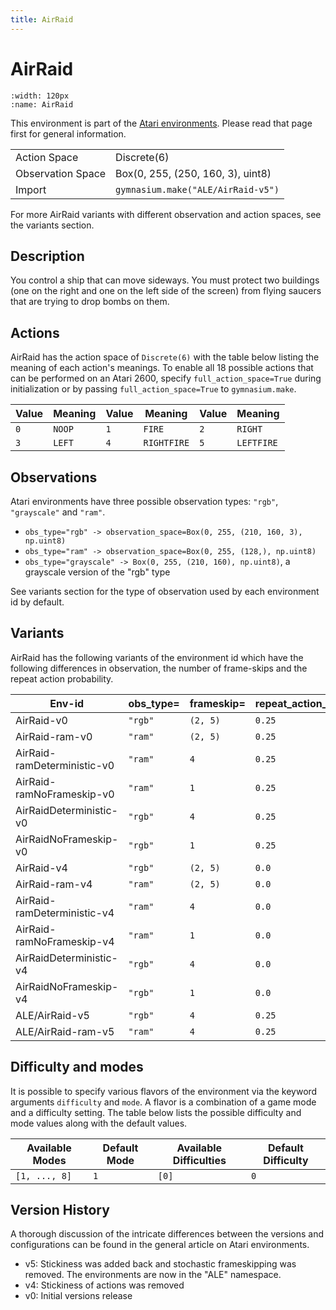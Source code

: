 ```yaml
---
title: AirRaid
---
```


# AirRaid

```{figure} ../../_static/videos/atari/air_raid.gif
:width: 120px
:name: AirRaid
```

This environment is part of the <a href='..'>Atari environments</a>. Please read that page first for general information.

|   |   |
|---|---|
| Action Space | Discrete(6) |
| Observation Space | Box(0, 255, (250, 160, 3), uint8) |
| Import | `gymnasium.make("ALE/AirRaid-v5")` |

For more AirRaid variants with different observation and action spaces, see the variants section.

## Description

You control a ship that can move sideways. You must protect two buildings (one on the right and one on the left side of the screen) from flying saucers that are trying to drop bombs on them.

## Actions

AirRaid has the action space of `Discrete(6)` with the table below listing the meaning of each action's meanings.
To enable all 18 possible actions that can be performed on an Atari 2600, specify `full_action_space=True` during
initialization or by passing `full_action_space=True` to `gymnasium.make`.

| Value   | Meaning   | Value   | Meaning     | Value   | Meaning    |
|---------|-----------|---------|-------------|---------|------------|
| `0`     | `NOOP`    | `1`     | `FIRE`      | `2`     | `RIGHT`    |
| `3`     | `LEFT`    | `4`     | `RIGHTFIRE` | `5`     | `LEFTFIRE` |

## Observations

Atari environments have three possible observation types: `"rgb"`, `"grayscale"` and `"ram"`.

- `obs_type="rgb" -> observation_space=Box(0, 255, (210, 160, 3), np.uint8)`
- `obs_type="ram" -> observation_space=Box(0, 255, (128,), np.uint8)`
- `obs_type="grayscale" -> Box(0, 255, (210, 160), np.uint8)`, a grayscale version of the "rgb" type

See variants section for the type of observation used by each environment id by default.



## Variants

AirRaid has the following variants of the environment id which have the following differences in observation,
the number of frame-skips and the repeat action probability.

| Env-id                      | obs_type=   | frameskip=   | repeat_action_probability=   |
|-----------------------------|-------------|--------------|------------------------------|
| AirRaid-v0                  | `"rgb"`     | `(2, 5)`     | `0.25`                       |
| AirRaid-ram-v0              | `"ram"`     | `(2, 5)`     | `0.25`                       |
| AirRaid-ramDeterministic-v0 | `"ram"`     | `4`          | `0.25`                       |
| AirRaid-ramNoFrameskip-v0   | `"ram"`     | `1`          | `0.25`                       |
| AirRaidDeterministic-v0     | `"rgb"`     | `4`          | `0.25`                       |
| AirRaidNoFrameskip-v0       | `"rgb"`     | `1`          | `0.25`                       |
| AirRaid-v4                  | `"rgb"`     | `(2, 5)`     | `0.0`                        |
| AirRaid-ram-v4              | `"ram"`     | `(2, 5)`     | `0.0`                        |
| AirRaid-ramDeterministic-v4 | `"ram"`     | `4`          | `0.0`                        |
| AirRaid-ramNoFrameskip-v4   | `"ram"`     | `1`          | `0.0`                        |
| AirRaidDeterministic-v4     | `"rgb"`     | `4`          | `0.0`                        |
| AirRaidNoFrameskip-v4       | `"rgb"`     | `1`          | `0.0`                        |
| ALE/AirRaid-v5              | `"rgb"`     | `4`          | `0.25`                       |
| ALE/AirRaid-ram-v5          | `"ram"`     | `4`          | `0.25`                       |

## Difficulty and modes

It is possible to specify various flavors of the environment via the keyword arguments `difficulty` and `mode`.
A flavor is a combination of a game mode and a difficulty setting. The table below lists the possible difficulty and mode values
along with the default values.

| Available Modes   | Default Mode   | Available Difficulties   | Default Difficulty   |
|-------------------|----------------|--------------------------|----------------------|
| `[1, ..., 8]`     | `1`            | `[0]`                    | `0`                  |

## Version History

A thorough discussion of the intricate differences between the versions and configurations can be found in the general article on Atari environments.

* v5: Stickiness was added back and stochastic frameskipping was removed. The environments are now in the "ALE" namespace.
* v4: Stickiness of actions was removed
* v0: Initial versions release
